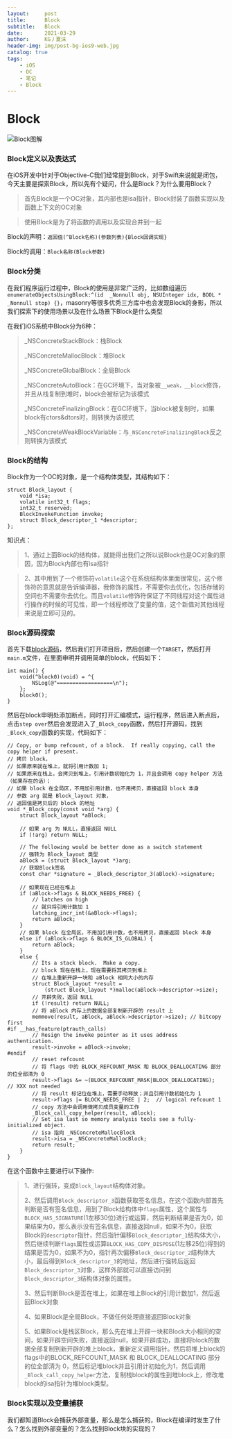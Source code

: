 ```yaml
---
layout:     post
title:      Block
subtitle:   Block
date:       2021-03-29
author:     KG丿夏沫
header-img: img/post-bg-ios9-web.jpg
catalog: true
tags:
    - iOS
    - OC
    - 笔记
    - Block
---
```


# Block

<img src="https://raw.githubusercontent.com/KGDeveloper/KGImg/master/img/20210329001.png?token=AHPRJRCCMP5CVGPA62676PDAMFWRS" alt="Block图解"/>

### Block定义以及表达式

在iOS开发中针对于Objective-C我们经常提到Block，对于Swift来说就是闭包，今天主要是探索Block，所以先有个疑问，什么是Block？为什么要用Block？
>首先Block是一个OC对象，其内部也是isa指针，Block封装了函数实现以及函数上下文的OC对象

>使用Block是为了将函数的调用以及实现合并到一起

Block的声明：```返回值(^Block名称)(参数列表){Block回调实现}```

Block的调用：```Block名称(Block参数)```

### Block分类

在我们程序运行过程中，Block的使用是非常广泛的，比如数组遍历```enumerateObjectsUsingBlock:^(id  _Nonnull obj, NSUInteger idx, BOOL * _Nonnull stop) {}```，masonry等很多优秀三方库中也会发现Block的身影，所以我们探索下的使用场景以及在什么场景下Block是什么类型

在我们iOS系统中Block分为6种：
>_NSConcreteStackBlock：栈Block
>
>_NSConcreteMallocBlock：堆Block
>
>_NSConcreteGlobalBlock：全局Block
>
>_NSConcreteAutoBlock：在GC环境下，当对象被```__weak，__block```修饰，并且从栈复制到堆时，block会被标记为该模式
>
>_NSConcreteFinalizingBlock：在GC环境下，当block被复制时，如果block有ctors&dtors时，则转换为该模式
>
>_NSConcreteWeakBlockVariable：与```_NSConcreteFinalizingBlock```反之则转换为该模式

### Block的结构

Block作为一个OC的对象，是一个结构体类型，其结构如下：

```
struct Block_layout {
    void *isa;
    volatile int32_t flags;
    int32_t reserved;
    BlockInvokeFunction invoke;
    struct Block_descriptor_1 *descriptor;
};
```
知识点：

>1、通过上面Block的结构体，就能得出我们之所以说Block也是OC对象的原因，因为Block内部也有isa指针

>2、其中用到了一个修饰符```volatile```这个在系统结构体里面很常见，这个修饰符的意思就是告诉编译器，我修饰的属性，不需要你去优化，包括存储的空间也不需要你去优化。而且```volatile```修饰符保证了不同线程对这个属性进行操作的时候的可见性，即一个线程修改了变量的值，这个新值对其他线程来说是立即可见的。

### Block源码探索

首先下载[block源码](https://opensource.apple.com/source/libclosure/libclosure-78/)，然后我们打开项目后，然后创建一个```TARGET```，然后打开```main.m```文件，在里面申明并调用简单的block，代码如下：

```
int main() {
    void(^block0)(void) = ^{
        NSLog(@"==================\n");
    };
    block0();
}
```
然后在block申明处添加断点，同时打开汇编模式，运行程序，然后进入断点后，点击```step over```然后会发现进入了```_Block_copy```函数，然后打开源码，找到```_Block_copy```函数的实现，代码如下：

```
// Copy, or bump refcount, of a block.  If really copying, call the copy helper if present.
// 拷贝 block，
// 如果原来就在堆上，就将引用计数加 1;
// 如果原来在栈上，会拷贝到堆上，引用计数初始化为 1，并且会调用 copy helper 方法（如果存在的话）；
// 如果 block 在全局区，不用加引用计数，也不用拷贝，直接返回 block 本身
// 参数 arg 就是 Block_layout 对象，
// 返回值是拷贝后的 block 的地址
void *_Block_copy(const void *arg) {
    struct Block_layout *aBlock;

    // 如果 arg 为 NULL，直接返回 NULL
    if (!arg) return NULL;
    
    // The following would be better done as a switch statement
    // 强转为 Block_layout 类型
    aBlock = (struct Block_layout *)arg;
    // 获取Block签名
    const char *signature = _Block_descriptor_3(aBlock)->signature;
    
    // 如果现在已经在堆上
    if (aBlock->flags & BLOCK_NEEDS_FREE) {
        // latches on high
        // 就只将引用计数加 1
        latching_incr_int(&aBlock->flags);
        return aBlock;
    }
    // 如果 block 在全局区，不用加引用计数，也不用拷贝，直接返回 block 本身
    else if (aBlock->flags & BLOCK_IS_GLOBAL) {
        return aBlock;
    }
    else {
        // Its a stack block.  Make a copy.
        // block 现在在栈上，现在需要将其拷贝到堆上
        // 在堆上重新开辟一块和 aBlock 相同大小的内存
        struct Block_layout *result =
            (struct Block_layout *)malloc(aBlock->descriptor->size);
        // 开辟失败，返回 NULL
        if (!result) return NULL;
        // 将 aBlock 内存上的数据全部复制新开辟的 result 上
        memmove(result, aBlock, aBlock->descriptor->size); // bitcopy first
#if __has_feature(ptrauth_calls)
        // Resign the invoke pointer as it uses address authentication.
        result->invoke = aBlock->invoke;
#endif
        // reset refcount
        // 将 flags 中的 BLOCK_REFCOUNT_MASK 和 BLOCK_DEALLOCATING 部分的位全部清为 0
        result->flags &= ~(BLOCK_REFCOUNT_MASK|BLOCK_DEALLOCATING);    // XXX not needed
        // 将 result 标记位在堆上，需要手动释放；并且引用计数初始化为 1
        result->flags |= BLOCK_NEEDS_FREE | 2;  // logical refcount 1
        // copy 方法中会调用做拷贝成员变量的工作
        _Block_call_copy_helper(result, aBlock);
        // Set isa last so memory analysis tools see a fully-initialized object.
        // isa 指向 _NSConcreteMallocBlock
        result->isa = _NSConcreteMallocBlock;
        return result;
    }
}
```
在这个函数中主要进行以下操作:

>1、进行强转，变成```Block_layout```结构体对象。
>
>2、然后调用```Block_descriptor_3```函数获取签名信息，在这个函数内部首先判断是否有签名信息，用到了Block给构体中```flags```属性，这个属性与```BLOCK_HAS_SIGNATURE```(1左移30位)进行或运算，然后判断结果是否为0，如果结果为0，那么表示没有签名信息，直接返回null，如果不为0，获取Block的```descriptor```指针，然后指针偏移```Block_descriptor_1```结构体大小，然后继续判断```flags```属性或运算```BLOCK_HAS_COPY_DISPOSE```(1左移25位)得到的结果是否为0，如果不为0，指针再次偏移```Block_descriptor_2```结构体大小，最后得到```Block_descriptor_3```的地址，然后进行强转后返回```Block_descriptor_3```对象，这样外部就可以直接访问到```Block_descriptor_3```结构体对象的属性。
>
>3、然后判断Block是否在堆上，如果在堆上Block的引用计数加1，然后返回Block对象
>
>4、如果Block是全局Block，不做任何处理直接返回Block对象
>
>5、如果Block是栈区Block，那么先在堆上开辟一块和Block大小相同的空间，如果开辟空间失败，直接返回null，如果开辟成功，直接将block的数据全部复制到新开辟的堆上block，重新定义调用指针。然后将堆上block的flags中的BLOCK_REFCOUNT_MASK 和 BLOCK_DEALLOCATING 部分的位全部清为 0，然后标记堆block并且引用计初始化为1，然后调用```_Block_call_copy_helper```方法，复制栈block的属性到堆block上，修改堆block的isa指针为堆block类型。

### Block实现以及变量捕获

我们都知道Block会捕获外部变量，那么是怎么捕获的，Block在编译时发生了什么？怎么找到外部变量的？怎么找到Block块的实现的？